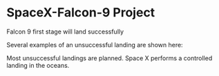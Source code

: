 # SpaceX-Falcon-9 Project

Falcon 9 first stage will land successfully



Several examples of an unsuccessful landing are shown here:



Most unsuccessful landings are planned. Space X performs a controlled landing in the oceans.

